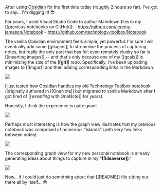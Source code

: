 After using [Obsidian](https://obsidian.md/) for the first time today (roughly 2 hours so far), I've got to say... I'm digging it! 😎

For years, I used Visual Studio Code to author Markdown files in my [[previous notebooks on GitHub]]:
	- https://github.com/jeremy-jameson/Notebook
	- https://github.com/technology-toolbox/Notebook

The vanilla Obsidian environment feels simple, yet powerful. I'm sure I will eventually add some [[plugins]] to streamline the process of capturing notes, but really the only part that has felt even remotely clunky so far is [[inserting images]] -- and that's only because one of my [[goals]] is minimizing the size of the **[[git]]** repo. Specifically, I've been uploading images to [[Imgur]] and then adding corresponding links in the Markdown.

![](https://i.imgur.com/efOhGa6.png)

I just tested how Obsidian handles my old Technology Toolbox notebook (originally authored in [[OneNote]] but migrated to vanilla Markdown after I got tired of [[*wrestling* with OneNote]] for years).

Honestly, I think the experience is quite good:

![](https://i.imgur.com/Ex8b5JW.png)

Perhaps most interesting is how the graph view illustrates that my previous notebook was comprised of numerous "islands" (with very few links between notes):

![](https://i.imgur.com/dOqOjCF.png)

The corresponding graph view for my new personal notebook is already generating ideas about things to capture in my "**[[Ideaverse]]**."

![](https://i.imgur.com/1rQY7mv.png)

Now... if I could just do something about that [[README]] file sitting out there all by itself... 😜